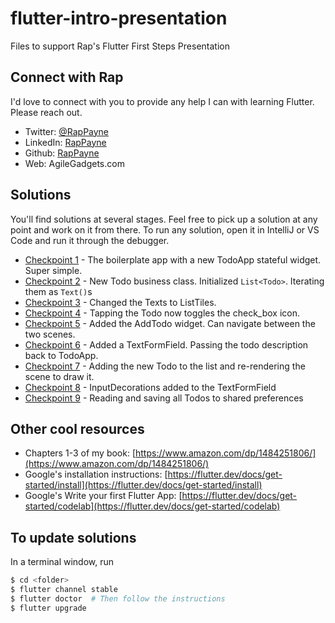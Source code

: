 
# flutter-intro-presentation
Files to support Rap's Flutter First Steps Presentation

## Connect with Rap
I'd love to connect with you to provide any help I can with learning Flutter. Please reach out.
- Twitter: [@RapPayne](https://twitter.com/RapPayne)
- LinkedIn: [RapPayne](https://www.linkedin.com/in/rappayne/)
- Github: [RapPayne](https://github.com/rapPayne)
- Web: AgileGadgets.com

## Solutions
You'll find solutions at several stages. Feel free to pick up a solution at any point and work on it from there. To run any solution, open it in IntelliJ or VS Code and run it through the debugger.

- [Checkpoint 1](solutions/cp1) - The boilerplate app with a new TodoApp stateful widget. Super simple.
- [Checkpoint 2](solutions/cp2) - New Todo business class. Initialized `List<Todo>`. Iterating them as `Text()`s
- [Checkpoint 3](solutions/cp3) - Changed the Texts to ListTiles.
- [Checkpoint 4](solutions/cp4) - Tapping the Todo now toggles the check_box icon.
- [Checkpoint 5](solutions/cp5) - Added the AddTodo widget. Can navigate between the two scenes.
- [Checkpoint 6](solutions/cp6) - Added a TextFormField. Passing the todo description back to TodoApp.
- [Checkpoint 7](solutions/cp7) - Adding the new Todo to the list and re-rendering the scene to draw it.
- [Checkpoint 8](solutions/cps8) - InputDecorations added to the TextFormField
- [Checkpoint 9](solutions/cp9) - Reading and saving all Todos to shared preferences


## Other cool resources
- Chapters 1-3 of my book: [https://www.amazon.com/dp/1484251806/](https://www.amazon.com/dp/1484251806/)
- Google's installation instructions: [https://flutter.dev/docs/get-started/install](https://flutter.dev/docs/get-started/install)
- Google's Write your first Flutter App: [https://flutter.dev/docs/get-started/codelab](https://flutter.dev/docs/get-started/codelab)

## To update solutions
In a terminal window, run 
```bash
$ cd <folder>
$ flutter channel stable
$ flutter doctor  # Then follow the instructions
$ flutter upgrade
```